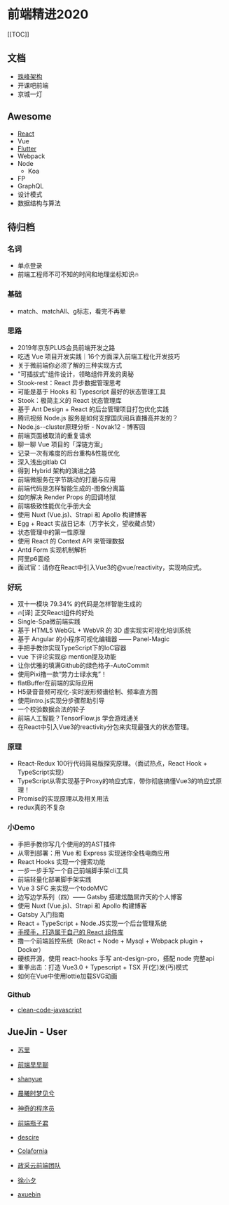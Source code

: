 # 前端精进2020

[[TOC]]

## 文档

- [珠峰架构](http://doc-zf.weisuoke.com/)
- 开课吧前端
- 京城一灯

## Awesome

- [React](http://awesome-react.weisuoke.com)
- Vue
- [Flutter](http://awesome-flutter.weisuoke.com)
- Webpack
- Node
  - Koa
- FP
- GraphQL
- 设计模式
- 数据结构与算法



## 待归档

### 名词

- 单点登录
- 前端工程师不可不知的时间和地理坐标知识🔥

### 基础

- match、matchAll、g标志，看完不再晕

### 思路

- 2019年京东PLUS会员前端开发之路
- 吃透 Vue 项目开发实践｜16个方面深入前端工程化开发技巧
- 关于微前端你必须了解的三种实现方式
- "可插拔式"组件设计，领略组件开发的奥秘
- Stook-rest：React 异步数据管理思考
- 可能是基于 Hooks 和 Typescript 最好的状态管理工具
- Stook：极简主义的 React 状态管理库
- 基于 Ant Design + React 的后台管理项目打包优化实践
- 腾讯视频 Node.js 服务是如何支撑国庆阅兵直播高并发的？
- Node.js--cluster原理分析 - Novak12 - 博客园
- 前端页面被取消的重复请求
- 聊一聊 Vue 项目的「深链方案」
- 记录一次有难度的后台重构&性能优化
- 深入浅出gitlab CI
- 得到 Hybrid 架构的演进之路
- 前端微服务在字节跳动的打磨与应用
- 前端代码是怎样智能生成的-图像分离篇
- 如何解决 Render Props 的回调地狱
- 前端极致性能优化手册大全
- 使用 Nuxt (Vue.js)、Strapi 和 Apollo 构建博客
- Egg + React 实战日记本（万字长文，望收藏点赞）
- 状态管理中的第一性原理
- 使用 React 的 Context API 来管理数据
- Antd Form 实现机制解析
- 阿里p6面经
- 面试官：请你在React中引入Vue3的@vue/reactivity，实现响应式。

### 好玩

- 双十一模块 79.34% 的代码是怎样智能生成的
- 🔥[译] 正交React组件的好处
- Single-Spa微前端实践
- 基于 HTML5 WebGL + WebVR 的 3D 虚实现实可视化培训系统
- 基于 Angular 的小程序可视化编辑器 —— Panel-Magic
- 手把手教你实现TypeScript下的IoC容器
- vue 下评论实现@ mention提及功能
- 让你优雅的填满Github的绿色格子-AutoCommit
- 使用Pixi撸一款“劳力士绿水鬼”！
- flatBuffer在前端的实际应用
- H5录音音频可视化-实时波形频谱绘制、频率直方图
- 使用intro.js实现分步骤帮助引导
- 一个校验数据合法的轮子
- 前端人工智能？TensorFlow.js 学会游戏通关
- 在React中引入Vue3的reactivity分包来实现最强大的状态管理。
  
### 原理

- React-Redux 100行代码简易版探究原理。（面试热点，React Hook + TypeScript实现）
- TypeScript从零实现基于Proxy的响应式库，带你彻底搞懂Vue3的响应式原理！
- Promise的实现原理以及相关用法
- redux真的不复杂

### 小Demo

- 手把手教你写几个使用的的AST插件
- 从零到部署：用 Vue 和 Express 实现迷你全栈电商应用
- React Hooks 实现一个搜索功能
- 一步一步手写一个自己前端脚手架cli工具
- 前端轻量化部署脚手架实践
- Vue 3 SFC 来实现一个todoMVC
- 边写边学系列（四）—— Gatsby 搭建炫酷屌炸天的个人博客
- 使用 Nuxt (Vue.js)、Strapi 和 Apollo 构建博客
- Gatsby 入门指南
- React + TypeScript + Node.JS实现一个后台管理系统
- [手摸手，打造属于自己的 React 组件库](https://github.com/jokingzhang/blog/issues/1)
- 撸一个前端监控系统（React + Node + Mysql + Webpack plugin + Docker）
- 硬核开源，使用 react-hooks 手写 ant-design-pro，搭配 node 完整api
- 重拳出击：打造 Vue3.0 + Typescript + TSX 开(乞)发(丐)模式
- 如何在Vue中使用lottie加载SVG动画

### Github

- [clean-code-javascript](https://github.com/ryanmcdermott/clean-code-javascript)

## JueJin - User

- [苏里](https://juejin.im/user/582d3b450ce463006ce6d4e9)
- [前端早早聊](https://juejin.im/user/5790c76dc4c9710054f0f58b/posts)

- [shanyue](https://juejin.im/user/56a34361816dfa005925a654/posts)

- [晨曦时梦见兮](https://juejin.im/user/5b13f11d5188257da1245183/posts)

- [神奇的程序员](https://juejin.im/user/5cbbe37c51882532c334c324/posts)
- [前端瓶子君](https://juejin.im/user/5c8f1c6b5188252d65343ff4)
- [descire](https://juejin.im/user/57c5ae26c4c9710061a1defc)
- [Colafornia](https://juejin.im/user/5757aa66a341310061239f33/posts)
- [政采云前端团队](https://juejin.im/user/5d5366df6fb9a06b2a203553)

- [徐小夕](https://juejin.im/user/5b985481f265da0a87264251)
- [axuebin](https://juejin.im/user/574f910b207703005cd8686a/posts)

